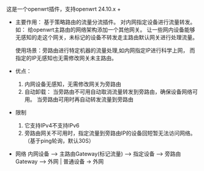 这是一个openwrt插件，支持openwrt 24.10.x +

- 主要作用：
  基于策略路由的流量分流插件。 对内网指定设备进行流量转发。 如：  给openwrt主路由的网络架构添加一个其他网关。 让一些网内设备能够无感知的走这个网关，未标记的设备不转发走主路由默认网关进行处理流量。

  使用场景：旁路由进行特定机器的流量处理,如内网指定IP进行科学上网， 而指定的IP无感知也无需修改网关未主路由。
  
- 优点： 
  1. 内网设备无感知，无需修改网关为旁路由
  2. 自动卸载： 当旁路由不可用自动取消流量转发到旁路由，确保设备网络可用。 当旁路由可用时再自动转发流量到旁路由

- 限制
  1. 它支持IPv4不支持IPv6
  2. 旁路由网关不可用时，指定流量到旁路由IP的设备回短暂无法访问网络。（基于ping轮询，默认30S）

- 网络
    内网设备   -->  主路由Gateway(标记流量)   --> 指定设备 -->  旁路由Gateway  -->  外网
                                            |
                                         普通设备   ->  外网
                                   
                            